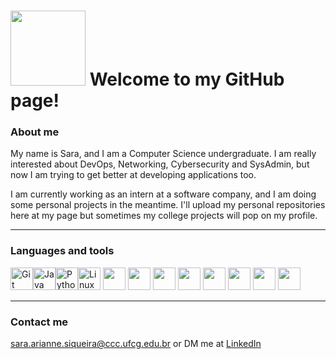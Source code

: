 # <img src="https://media2.giphy.com/media/v1.Y2lkPTc5MGI3NjExZmRocjZ5b2xhdzAwbzc1aTJpaDhtaGl1a3RmNnczeXRvc29lZGEyeCZlcD12MV9pbnRlcm5hbF9naWZfYnlfaWQmY3Q9cw/KJWgJrUbqPsB2gvSIt/giphy.webp" width="120"/>  Welcome to my GitHub page!

###  About me

My name is Sara, and I am a Computer Science undergraduate. I am really interested about DevOps, Networking, Cybersecurity and SysAdmin, but now I am trying to get better at developing applications too. 

I am currently working as an intern at a software company, and I am doing some personal projects in the meantime. I'll upload my personal repositories here at my page but sometimes my college projects will pop on my profile.

***
### Languages and tools

<p align="left">
<a href="https://git-scm.com/" target="_blank" rel="noreferrer"><img src="https://raw.githubusercontent.com/danielcranney/readme-generator/main/public/icons/skills/git-colored.svg" width="36" height="36" alt="Git" /></a><a href="https://www.oracle.com/java/" target="_blank" rel="noreferrer"><img src="https://raw.githubusercontent.com/danielcranney/readme-generator/main/public/icons/skills/java-colored.svg" width="36" height="36" alt="Java" /></a><a href="https://www.python.org/" target="_blank" rel="noreferrer"><img src="https://raw.githubusercontent.com/danielcranney/readme-generator/main/public/icons/skills/python-colored.svg" width="36" height="36" alt="Python" /></a><a href="https://go.dev/doc/" target="_blank" rel="noreferrer"></a><a href="https://www.linux.org" target="_blank" rel="noreferrer"><img src="https://raw.githubusercontent.com/danielcranney/readme-generator/main/public/icons/skills/linux-colored.svg" width="36" height="36" alt="Linux" /></a> <img src="https://cdn.jsdelivr.net/gh/devicons/devicon@latest/icons/go/go-original.svg" width="36" /></a> <img src="https://cdn.jsdelivr.net/gh/devicons/devicon@latest/icons/bash/bash-original.svg" width="36"/></a> <img src="https://cdn.jsdelivr.net/gh/devicons/devicon@latest/icons/openstack/openstack-original.svg" width="36" /></a> <img src="https://cdn.jsdelivr.net/gh/devicons/devicon@latest/icons/kubernetes/kubernetes-original.svg"width="36"/></a> <img src="https://cdn.jsdelivr.net/gh/devicons/devicon@latest/icons/gitlab/gitlab-original.svg"width="36" /></a> <img src="https://cdn.jsdelivr.net/gh/devicons/devicon@latest/icons/postman/postman-original.svg"width="36" /></a>
 <img src="https://cdn.jsdelivr.net/gh/devicons/devicon@latest/icons/prometheus/prometheus-original.svg"width="36" /></a>
 <img src="https://cdn.jsdelivr.net/gh/devicons/devicon@latest/icons/grafana/grafana-original.svg"width="36" /></a>


</p>

***

### Contact me

sara.arianne.siqueira@ccc.ufcg.edu.br or DM me at [LinkedIn](https://www.linkedin.com/in/sara-siqueira-cs/)
